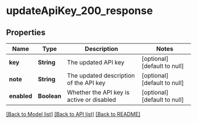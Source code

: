 # updateApiKey_200_response
## Properties

| Name | Type | Description | Notes |
|------------ | ------------- | ------------- | -------------|
| **key** | **String** | The updated API key | [optional] [default to null] |
| **note** | **String** | The updated description of the API key | [optional] [default to null] |
| **enabled** | **Boolean** | Whether the API key is active or disabled | [optional] [default to null] |

[[Back to Model list]](../README.md#documentation-for-models) [[Back to API list]](../README.md#documentation-for-api-endpoints) [[Back to README]](../README.md)

